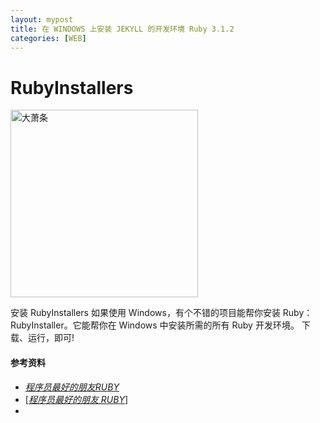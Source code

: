 ```yaml
---
layout: mypost
title: 在 WINDOWS 上安装 JEKYLL 的开发环境 Ruby 3.1.2
categories: [WEB]
---
```

 

# RubyInstallers
<img width="300px" src="https://upload.wikimedia.org/wikipedia/commons/thumb/4/42/Jekyll_%28software%29_Logo.png/120px-Jekyll_%28software%29_Logo.png" alt="大萧条" />


安装 RubyInstallers
如果使用 Windows，有个不错的项目能帮你安装 Ruby：RubyInstaller。它能帮你在 Windows 中安装所需的所有 Ruby 开发环境。
下载、运行，即可!

#### 参考资料

- [*程序员最好的朋友RUBY*](https://www.ruby-lang.org/zh_cn/documentation/)
- [*<a href="https://www.ruby-lang.org/zh_cn/documentation/installation/" target="blank">程序员最好的朋友 RUBY</a>*]
- 